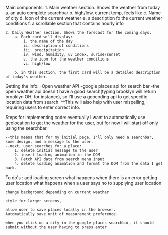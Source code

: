 Main components: 
    1. Main weather section. Shows the weather from today
        a. an auto complete searchbar
        b. high/low, current temp, feels like
        c. Name of city 
        d. Icon of the current weather 
        e. a description fo the current weather conditions 
        f. a scrollable section that contains hourly info 
    
    2. Daily Weather section. Shows the forecast for the coming days. 
        a. Each card will display: 
            i. the name of the day
            ii. description of conditions 
            iii. precipitation
            iv. wind, humidity, uv index, surise/sunset
            v. the icon for the weather conditions 
            vi. high/low 
        
        b. in this section, the first card will be a detailed description of today's weather. 
    


Getting the info: 
    -Open weather API
    -google places api for search bar
    -the open weather api doesn't have a good search(typing brooklyn will return brooklyn OH, for instance), so I'll use a geocoding api to get specific location data from search. 
    ^^This will also help with user mispelling, requiring users to enter correct info. 


Steps for implementing code: 
    eventually I want to automatically use geolocation to get the weather for the user, but for now I will start off only using the searchbar. 

    --this means that for my initial page, I'll only need a searchbar, some design, and a message to the user. 
    --next, user searches for a place: 
        1. delete initial message to the user
        2. insert loading animation in the DOM 
        3. Fetch API data from search menu input 
        4. delete loading animation and format the DOM from the data I get back. 


To do's : 
    add loading screen
    what happens when there is an error getting user location
    what happens when a user says no to supplying user location


    change background depending on current weather
 
    style for larger screens, 
    
    allow user to save places locally in the browser. 
    Automatically save unit of measurement preference. 

    when you click on a city in the google places searchbar, it should submit without the user having to press enter
    
